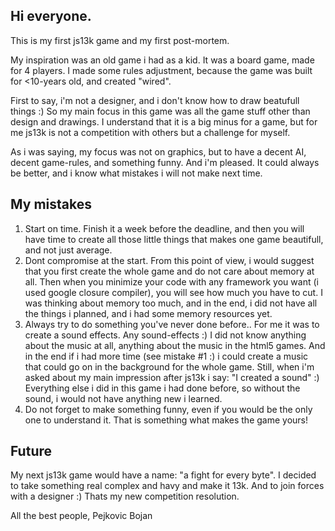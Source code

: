 ## Hi everyone.

This is my first js13k game and my first post-mortem.

My inspiration was an old game i had as a kid. It was a board game, made for 4 players. I made some rules adjustment, because the game was built for <10-years old, and created "wired". 

First to say, i'm not a designer, and i don't know how to draw beatufull things :)
So my main focus in this game was all the game stuff other than design and drawings.
I understand that it is a big minus for a game, but for me js13k is not a competition with others but a challenge for myself.

As i was saying, my focus was not on graphics, but to have a decent AI, decent game-rules, and something funny. And i'm pleased. It could always be better, and i know what mistakes i will not make next time.

## My mistakes
1. Start on time. Finish it a week before the deadline, and then you will have time to create all those little things that makes one game beautifull, and not just average.
2. Dont compromise at the start. From this point of view, i would suggest that you first create the whole game and do not care about memory at all. Then when you minimize your code with any framework you want (i used google closure compiler), you will see how much you have to cut. I was thinking about memory too much, and in the end, i did not have all the things i planned, and i had some memory resources yet. 
3. Always try to do something you've never done before.. For me it was to create a sound effects. Any sound-effects :) I did not know anything about the music at all, anything about the music in the html5 games. And in the end if i had more time (see mistake #1 :) i could create a music that could go on in the background for the whole game. 
Still, when i'm asked about my main impression after js13k i say: "I created a sound" :)
Everything else i did in this game i had done before, so without the sound, i would not have anything new i learned.
4. Do not forget to make something funny, even if you would be the only one to understand it. That is something what makes the game yours!

## Future
My next js13k game would have a name: "a fight for every byte". I decided to take something real complex and havy and make it 13k. And to join forces with a designer :) Thats my new competition resolution. 

All the best people,
Pejkovic Bojan 



